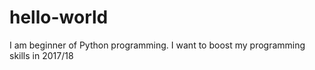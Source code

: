 # hello-world
I am beginner of Python programming. I want to boost my programming skills in 2017/18
